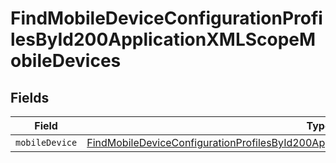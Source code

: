 # FindMobileDeviceConfigurationProfilesById200ApplicationXMLScopeMobileDevices


## Fields

| Field                                                                                                                                                                                                           | Type                                                                                                                                                                                                            | Required                                                                                                                                                                                                        | Description                                                                                                                                                                                                     |
| --------------------------------------------------------------------------------------------------------------------------------------------------------------------------------------------------------------- | --------------------------------------------------------------------------------------------------------------------------------------------------------------------------------------------------------------- | --------------------------------------------------------------------------------------------------------------------------------------------------------------------------------------------------------------- | --------------------------------------------------------------------------------------------------------------------------------------------------------------------------------------------------------------- |
| `mobileDevice`                                                                                                                                                                                                  | [FindMobileDeviceConfigurationProfilesById200ApplicationXMLScopeMobileDevicesMobileDevice](../../models/operations/findmobiledeviceconfigurationprofilesbyid200applicationxmlscopemobiledevicesmobiledevice.md) | :heavy_minus_sign:                                                                                                                                                                                              | N/A                                                                                                                                                                                                             |